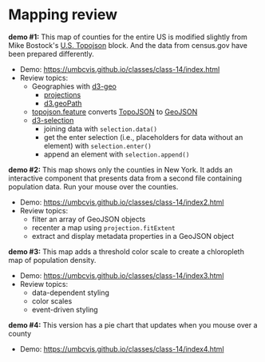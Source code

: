 
# Mapping review


**demo #1:** This map of counties for the entire US is modified slightly from Mike Bostock's [U.S. Topojson](https://bl.ocks.org/mbostock/410820) block. And the data from census.gov have been prepared differently.

* Demo: https://umbcvis.github.io/classes/class-14/index.html
* Review topics:
   * Geographies with [d3-geo](https://github.com/d3/d3-geo)
       * [projections](https://github.com/d3/d3/blob/master/API.md#projections)
       * [d3.geoPath](https://github.com/d3/d3-geo/blob/master/README.md#paths)
   * [topojson.feature](https://github.com/topojson/topojson-client/blob/master/README.md#feature) converts [TopoJSON](https://github.com/topojson/topojson) to [GeoJSON](http://geojson.org/)
   * [d3-selection](https://github.com/d3/d3/blob/master/API.md#selections-d3-selection)
       * joining data with ```selection.data()```
       * get the enter selection (i.e., placeholders for data without an element) with ```selection.enter()``` 
       * append an element with ```selection.append()```

**demo #2:** This map shows only the counties in New York. It adds an interactive component that presents data from a second file containing population data. Run your mouse over the counties.

* Demo: https://umbcvis.github.io/classes/class-14/index2.html
* Review topics:
    * filter an array of GeoJSON objects
    * recenter a map using ```projection.fitExtent```
    * extract and display metadata properties in a GeoJSON object

**demo #3:** This map adds a threshold color scale to create a chloropleth map of population density.

* Demo: https://umbcvis.github.io/classes/class-14/index3.html
* Review topics:
    * data-dependent styling
    * color scales
    * event-driven styling

**demo #4:** This version has a pie chart that updates when you mouse over a county

* Demo: https://umbcvis.github.io/classes/class-14/index4.html
